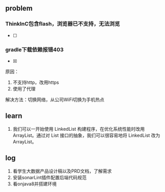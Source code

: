 ## problem

### ThinkInC包含flash，浏览器已不支持，无法浏览

- [ ] 

### gradle下载依赖报错403

- [x] 

原因：

1. 不支持http，改用https
2. 使用了代理

解决方法：切换网络，从公司WiFi切换为手机热点



## learn

1. 我们可以一开始使用 LinkedList 构建程序，在优化系统性能时改用 ArrayList。通过对 List 接口的抽象，我们可以很容易地将 LinkedList 改为 ArrayList。

## log

1. 看学生大数据产品设计稿以及PRD文档，了解需求
2. 安装sonarLint插件配置后端代码规范
3. 看onjava8并搭建环境